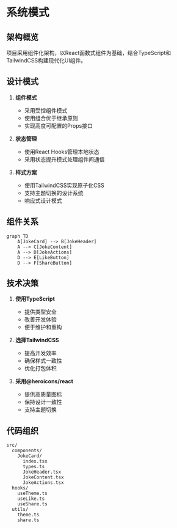 # 系统模式

## 架构概览
项目采用组件化架构，以React函数式组件为基础，结合TypeScript和TailwindCSS构建现代化UI组件。

## 设计模式
1. **组件模式**
   - 采用受控组件模式
   - 使用组合优于继承原则
   - 实现高度可配置的Props接口

2. **状态管理**
   - 使用React Hooks管理本地状态
   - 采用状态提升模式处理组件间通信

3. **样式方案**
   - 使用TailwindCSS实现原子化CSS
   - 支持主题切换的设计系统
   - 响应式设计模式

## 组件关系
```mermaid
graph TD
    A[JokeCard] --> B[JokeHeader]
    A --> C[JokeContent]
    A --> D[JokeActions]
    D --> E[LikeButton]
    D --> F[ShareButton]
```

## 技术决策
1. **使用TypeScript**
   - 提供类型安全
   - 改善开发体验
   - 便于维护和重构

2. **选择TailwindCSS**
   - 提高开发效率
   - 确保样式一致性
   - 优化打包体积

3. **采用@heroicons/react**
   - 提供高质量图标
   - 保持设计一致性
   - 支持主题切换

## 代码组织
```
src/
  components/
    JokeCard/
      index.tsx
      types.ts
      JokeHeader.tsx
      JokeContent.tsx
      JokeActions.tsx
  hooks/
    useTheme.ts
    useLike.ts
    useShare.ts
  utils/
    theme.ts
    share.ts
``` 